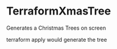 # TerraformXmasTree
 Generates a Christmas Trees on screen

terraform apply would generate the tree
